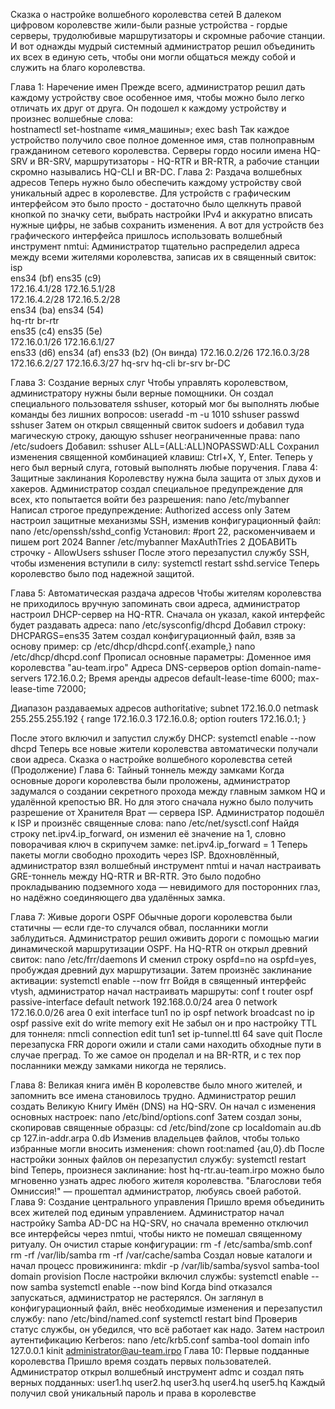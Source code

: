 Сказка о настройке волшебного королевства сетей
В далеком цифровом королевстве жили-были разные устройства - гордые серверы, трудолюбивые маршрутизаторы и скромные рабочие станции. И вот однажды мудрый системный администратор решил объединить их всех в единую сеть, чтобы они могли общаться между собой и служить на благо королевства.

Глава 1: Наречение имен
Прежде всего, администратор решил дать каждому устройству свое особенное имя, чтобы можно было легко отличать их друг от друга. Он подошел к каждому устройству и произнес волшебные слова:\
hostnamectl set-hostname «имя_машины»; exec bash
Так каждое устройство получило свое полное доменное имя, став полноправным гражданином сетевого королевства. Серверы гордо носили имена HQ-SRV и BR-SRV, маршрутизаторы - HQ-RTR и BR-RTR, а рабочие станции скромно назывались HQ-CLI и BR-DC.
Глава 2: Раздача волшебных адресов
Теперь нужно было обеспечить каждому устройству свой уникальный адрес в королевстве. Для устройств с графическим интерфейсом это было просто - достаточно было щелкнуть правой кнопкой по значку сети, выбрать настройки IPv4 и аккуратно вписать нужные цифры, не забыв сохранить изменения.
А вот для устройств без графического интерфейса пришлось использовать волшебный инструмент nmtui:
Администратор тщательно распределил адреса между всеми жителями королевства, записав их в священный свиток:
                 isp          
ens34 (bf)      ens35 (c9)      
172.16.4.1/28   172.16.5.1/28   
172.16.4.2/28   172.16.5.2/28   
ens34 (ba)      ens34 (54)      
hq-rtr         br-rtr          
ens35 (c4)      ens35 (5e)      
172.16.0.1/26   172.16.6.1/27   
ens33 (d6)      ens34 (af)      ens33 (b2)      (Он винда)
172.16.0.2/26   172.16.0.3/28   172.16.6.2/27   172.16.6.3/27
hq-srv          hq-cli          br-srv          br-DC

Глава 3: Создание верных слуг
Чтобы управлять королевством, администратору нужны были верные помощники. Он создал специального пользователя sshuser, который мог бы выполнять любые команды без лишних вопросов:
useradd -m -u 1010 sshuser
passwd sshuser
Затем он открыл священный свиток sudoers и добавил туда магическую строку, дающую sshuser неограниченные права:
nano /etc/sudoers
Добавил:
sshuser ALL=(ALL:ALL)NOPASSWD:ALL
Сохранил изменения священной комбинацией клавиш: Ctrl+X, Y, Enter. Теперь у него был верный слуга, готовый выполнять любые поручения.
Глава 4: Защитные заклинания
Королевству нужна была защита от злых духов и хакеров. Администратор создал специальное предупреждение для всех, кто попытается войти без разрешения:
nano /etc/mybanner
Написал строгое предупреждение:
Authorized access only
Затем настроил защитные механизмы SSH, изменив конфигурационный файл:
nano /etc/openssh/sshd_config
Установил:
#port 22, раскоменчиваем и пишем port 2024
Banner /etc/mybanner
MaxAuthTries 2
ДОБАВИТЬ строчку - AllowUsers sshuser
После этого перезапустил службу SSH, чтобы изменения вступили в силу:
systemctl restart sshd.service
Теперь королевство было под надежной защитой.

Глава 5: Автоматическая раздача адресов
Чтобы жителям королевства не приходилось вручную запоминать свои адреса, администратор настроил DHCP-сервер на HQ-RTR. Сначала он указал, какой интерфейс будет раздавать адреса:
nano /etc/sysconfig/dhcpd
Добавил строку:
DHCPARGS=ens35
Затем создал конфигурационный файл, взяв за основу пример:
cp /etc/dhcp/dhcpd.conf{.example,}
nano /etc/dhcp/dhcpd.conf
Прописал основные параметры:
Доменное имя королевства "au-team.irpo"
Адреса DNS-серверов
option domain-name-servers 172.16.0.2;
Время аренды адресов
default-lease-time 6000;
max-lease-time 72000;

Диапазон раздаваемых адресов
authoritative;
subnet 172.16.0.0 netmask 255.255.255.192 {
range 172.16.0.3 172.16.0.8;
option routers 172.16.0.1;
}

После этого включил и запустил службу DHCP:
systemctl enable --now dhcpd
Теперь все новые жители королевства автоматически получали свои адреса.
Сказка о настройке волшебного королевства сетей (Продолжение)
Глава 6: Тайный тоннель между замками
Когда основные дороги королевства были проложены, администратор задумался о создании секретного прохода между главным замком HQ и удалённой крепостью BR. Но для этого сначала нужно было получить разрешение от Хранителя Врат — сервера ISP.
Администратор подошёл к ISP и произнёс священные слова:
nano /etc/net/sysctl.conf
Найдя строку net.ipv4.ip_forward, он изменил её значение на 1, словно поворачивая ключ в скрипучем замке:
net.ipv4.ip_forward = 1
Теперь пакеты могли свободно проходить через ISP. Вдохновлённый, администратор взял волшебный инструмент nmtui и начал настраивать GRE-тоннель между HQ-RTR и BR-RTR. Это было подобно прокладыванию подземного хода — невидимого для посторонних глаз, но надёжно соединяющего два удалённых замка.

Глава 7: Живые дороги OSPF
Обычные дороги королевства были статичны — если где-то случался обвал, посланники могли заблудиться. Администратор решил оживить дороги с помощью магии динамической маршрутизации OSPF.
На HQ-RTR он открыл древний свиток:
nano /etc/frr/daemons
И сменил строку ospfd=no на ospfd=yes, пробуждая древний дух маршрутизации. Затем произнёс заклинание активации:
systemctl enable --now frr
Войдя в священный интерфейс vtysh, администратор начал настраивать маршруты:
conf t
router ospf
passive-interface default
network 192.168.0.0/24 area 0
network 172.16.0.0/26 area 0
exit
interface tun1
no ip ospf network broadcast
no ip ospf passive
exit
do write memory
exit
Не забыл он и про настройку TTL для тоннеля:
nmcli connection edit tun1
set ip-tunnel.ttl 64
save
quit
После перезапуска FRR дороги ожили и стали сами находить обходные пути в случае преград. То же самое он проделал и на BR-RTR, и с тех пор посланники между замками никогда не терялись.

Глава 8: Великая книга имён
В королевстве было много жителей, и запомнить все имена становилось трудно. Администратор решил создать Великую Книгу Имён (DNS) на HQ-SRV.
Он начал с изменения основных настроек:
nano /etc/bind/options.conf
Затем создал зоны, скопировав священные образцы:
cd /etc/bind/zone
cp localdomain au.db
cp 127.in-addr.arpa 0.db
Изменив владельцев файлов, чтобы только избранные могли вносить изменения:
chown root:named {au,0}.db
После настройки зонных файлов он перезапустил службу:
systemctl restart bind
Теперь, произнеся заклинание:
host hq-rtr.au-team.irpo
можно было мгновенно узнать адрес любого жителя королевства. "Благослови тебя Омниссия!" — прошептал администратор, любуясь своей работой.
Глава 9: Создание центрального управления
Пришло время объединить всех жителей под единым управлением. Администратор начал настройку Samba AD-DC на HQ-SRV, но сначала временно отключил все интерфейсы через nmtui, чтобы никто не помешал священному ритуалу.
Он очистил старые конфигурации:
rm -f /etc/samba/smb.conf
rm -rf /var/lib/samba
rm -rf /var/cache/samba
Создал новые каталоги и начал процесс провижининга:
mkdir -p /var/lib/samba/sysvol
samba-tool domain provision
После настройки включил службы:
systemctl enable --now samba
systemctl enable --now bind
Когда bind отказался запускаться, администратор не растерялся. Он заглянул в конфигурационный файл, внёс необходимые изменения и перезапустил службу:
nano /etc/bind/named.conf
systemctl restart bind
Проверив статус службы, он убедился, что всё работает как надо. Затем настроил аутентификацию Kerberos:
nano /etc/krb5.conf
samba-tool domain info 127.0.0.1
kinit administrator@au-team.irpo
Глава 10: Первые подданные королевства
Пришло время создать первых пользователей. Администратор открыл волшебный инструмент admc и создал пять верных подданных:
user1.hq
user2.hq
user3.hq
user4.hq
user5.hq
Каждый получил свой уникальный пароль и права в королевстве

